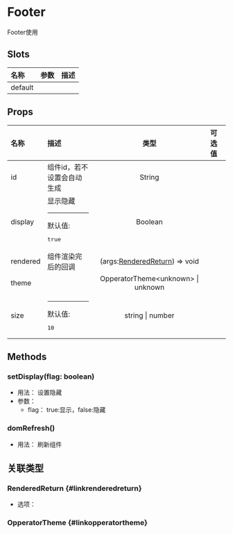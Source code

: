 # Footer


Footer使用

## Slots


<div class="slots">

| 名称    | 参数 | 描述 |
| :------ | :--- | :--- |
| default |      |      |

</div>



## Props


<div class="props">

| 名称     | 描述                                   |                           类型                          | 可选值 |
| :------- | :------------------------------------- | :-----------------------------------------------------: | :----- |
| id       | 组件id，若不设置会自动生成             |                          String                         |        |
| display  | 显示隐藏<hr>默认值:<br><pre>true</pre> |                         Boolean                         |        |
| rendered | 组件渲染完后的回调                     | (args:[RenderedReturn](#linkrenderedreturn)) =&gt; void |        |
| theme    |                                        |         OpperatorTheme&lt;unknown&gt; \| unknown        |        |
| size     | <hr>默认值:<br><pre>10</pre>           |                     string \| number                    |        |

</div>



## Methods

### setDisplay(flag: boolean)
- 用法： 设置隐藏
- 参数：
	 - flag： true:显示，false:隐藏

### domRefresh()
- 用法： 刷新组件

## 关联类型



### RenderedReturn {#linkrenderedreturn}

- 选项：

### OpperatorTheme {#linkopperatortheme}
